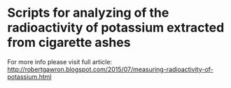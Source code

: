 # Scripts for analyzing of the radioactivity of potassium extracted from cigarette ashes

For more info please visit full article:
http://robertgawron.blogspot.com/2015/07/measuring-radioactivity-of-potassium.html
